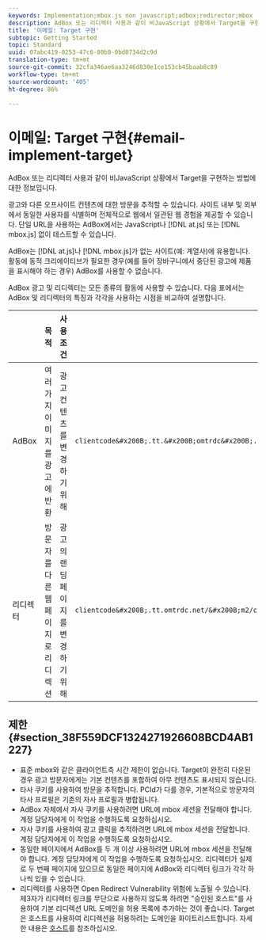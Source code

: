 ```yaml
---
keywords: Implementation;mbox.js non javascript;adbox;redirector;mbox
description: AdBox 또는 리디렉터 사용과 같이 비JavaScript 상황에서 Target을 구현하는 방법에 대한 정보입니다.
title: '이메일: Target 구현'
subtopic: Getting Started
topic: Standard
uuid: 07abc419-0253-47c6-80b8-0bd0734d2c9d
translation-type: tm+mt
source-git-commit: 32cfa346ae6aa3246d830e1ce153cb45baab8c89
workflow-type: tm+mt
source-wordcount: '405'
ht-degree: 86%

---
```



# 이메일: Target 구현{#email-implement-target}

AdBox 또는 리디렉터 사용과 같이 비JavaScript 상황에서 Target을 구현하는 방법에 대한 정보입니다.

광고와 다른 오프사이트 컨텐츠에 대한 방문을 추적할 수 있습니다. 사이트 내부 및 외부에서 동일한 사용자를 식별하며 전체적으로 웹에서 일관된 웹 경험을 제공할 수 있습니다. 단일 URL을 사용하는 AdBox에서는 JavaScript나 [!DNL at.js] 또는 [!DNL mbox.js] 없이 테스트할 수 있습니다.

AdBox는 [!DNL at.js]나 [!DNL mbox.js]가 없는 사이트(예: 계열사)에 유용합니다. 활동에 동적 크리에이티브가 필요한 경우(예를 들어 장바구니에서 중단된 광고에 제품을 표시해야 하는 경우) AdBox를 사용할 수 없습니다.

AdBox 광고 및 리디렉터는 모든 종류의 활동에 사용할 수 있습니다. 다음 표에서는 AdBox 및 리디렉터의 특징과 각각을 사용하는 시점을 비교하여 설명합니다.

|  | 목적 | 사용 조건 | URL 구조 | 오퍼 유형 | 오퍼 컨텐츠 |
|--- |--- |--- |--- |--- |--- |
| AdBox | 여러 가지 이미지를 광고에 반환 | 광고 컨텐츠를 변경하기 위해 | `clientcode&#x200B;.tt.&#x200B;omtrdc&#x200B;.net/&#x200B;m2&#x200B;/&#x200B;clientcode/ubox/&#x200B;image?` | 리디렉션 오퍼 | 이미지의 URL |
| 리디렉터 | 방문자를 다른 웹 페이지로 리디렉션 | 광고의 랜딩 페이지를 변경하기 위해 | `clientcode&#x200B;.tt.omtrdc.net/&#x200B;m2/clientcode&#x200B;/ubox/page?` | 리디렉션 오퍼 | 페이지의 URL |

## 제한 {#section_38F559DCF1324271926608BCD4AB1227}

* 표준 mbox와 같은 클라이언트측 시간 제한이 없습니다. Target이 완전히 다운된 경우 광고 방문자에게는 기본 컨텐츠를 포함하여 아무 컨텐츠도 표시되지 않습니다.
* 타사 쿠키를 사용하여 방문을 추적합니다. PCId가 다를 경우, 기본적으로 방문자의 타사 프로필은 기존의 자사 프로필과 병합됩니다.
* AdBox 자체에서 자사 쿠키를 사용하려면 URL에 mbox 세션을 전달해야 합니다. 계정 담당자에게 이 작업을 수행하도록 요청하십시오.
* 자사 쿠키를 사용하여 광고 클릭을 추적하려면 URL에 mbox 세션을 전달합니다. 계정 담당자에게 이 작업을 수행하도록 요청하십시오.
* 동일한 페이지에서 AdBox를 두 개 이상 사용하려면 URL에 mbox 세션을 전달해야 합니다. 계정 담당자에게 이 작업을 수행하도록 요청하십시오. 리디렉터가 실제로 두 번째 페이지에 있으므로 동일한 페이지에 AdBox와 리디렉터 링크가 각각 하나씩 있을 수 있습니다.
* 리디렉터를 사용하면 Open Redirect Vulnerability 위험에 노출될 수 있습니다. 제3자가 리디렉터 링크를 무단으로 사용하지 않도록 하려면 &quot;승인된 호스트&quot;를 사용하여 기본 리디렉션 URL 도메인을 허용 목록에 추가하는 것이 좋습니다. Target은 호스트를 사용하여 리디렉션을 허용하려는 도메인을 화이트리스트합니다. 자세한 내용은 [호스트](/help/administrating-target/hosts.md)를 참조하십시오.
